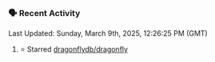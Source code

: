### 🗣 Recent Activity

<!--RECENT_ACTIVITY:last_update-->
Last Updated: Sunday, March 9th, 2025, 12:26:25 PM (GMT)
<!--RECENT_ACTIVITY:last_update_end-->
<!--RECENT_ACTIVITY:start-->
1. ⭐ Starred [dragonflydb/dragonfly](https://github.com/dragonflydb/dragonfly)<br>
<!--RECENT_ACTIVITY:end-->
